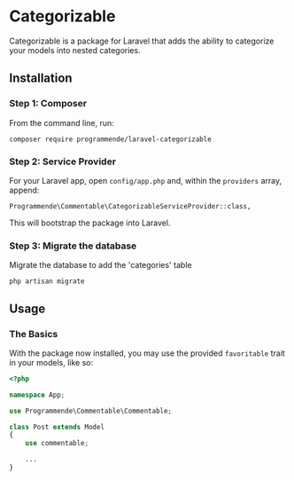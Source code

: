 # Categorizable

Categorizable is a package for Laravel that adds the ability to categorize your models into nested categories.

## Installation

### Step 1: Composer

From the command line, run:

```
composer require programmende/laravel-categorizable
```

### Step 2: Service Provider

For your Laravel app, open `config/app.php` and, within the `providers` array, append:

```
Programmende\Commentable\CategorizableServiceProvider::class,
```

This will bootstrap the package into Laravel.

### Step 3: Migrate the database

Migrate the database to add the 'categories' table

```
php artisan migrate
```

## Usage

### The Basics

With the package now installed, you may use the provided `favoritable` trait in your models, like so:

```php
<?php

namespace App;

use Programmende\Commentable\Commentable;

class Post extends Model
{
    use commentable;

    ...
}
```
